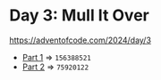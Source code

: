 # Day 3: Mull It Over
https://adventofcode.com/2024/day/3

* [Part 1](./puzzle1.py) => `156388521`
* [Part 2](./puzzle2.py) => `75920122`
